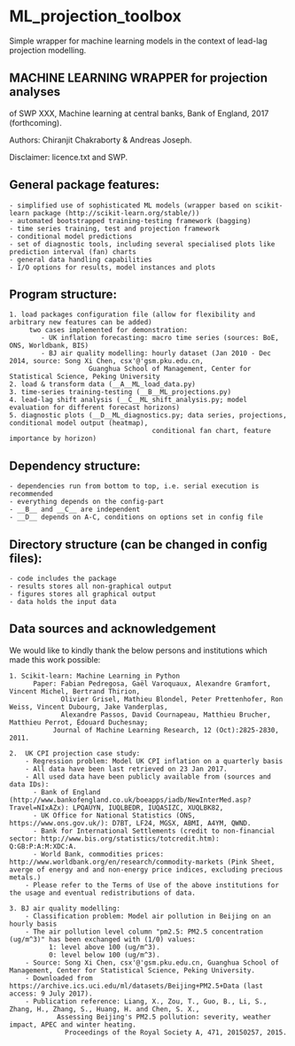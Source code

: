 # ML_projection_toolbox
Simple wrapper for machine learning models in the context of lead-lag projection modelling.


MACHINE LEARNING WRAPPER for projection analyses
------------------------------------------------

of SWP XXX, Machine learning at central banks, Bank of England, 2017 (forthcoming).

Authors: Chiranjit Chakraborty & Andreas Joseph.

Disclaimer: licence.txt and SWP.


General package features:
-------------------------

	- simplified use of sophisticated ML models (wrapper based on scikit-learn package (http://scikit-learn.org/stable/))
	- automated bootstrapped training-testing framework (bagging)
	- time series training, test and projection framework
	- conditional model predictions
	- set of diagnostic tools, including several specialised plots like prediction interval (fan) charts
	- general data handling capabilities
	- I/O options for results, model instances and plots

Program structure:
------------------

	1. load packages configuration file (allow for flexibility and arbitrary new features can be added)
		 two cases implemented for demonstration: 
		    - UK inflation forecasting: macro time series (sources: BoE, ONS, Worldbank, BIS)
		    - BJ air quality modelling: hourly dataset (Jan 2010 - Dec 2014, source: Song Xi Chen, csx'@'gsm.pku.edu.cn,
						Guanghua School of Management, Center for Statistical Science, Peking University
	2. load & transform data (__A__ML_load_data.py)
	3. time-series training-testing (__B__ML_projections.py)
	4. lead-lag shift analysis (__C__ML_shift_analysis.py; model evaluation for different forecast horizons)
	5. diagnostic plots (__D__ML_diagnostics.py; data series, projections, conditional model output (heatmap), 
                         				conditional fan chart, feature importance by horizon)
                         
Dependency structure:
---------------------

	- dependencies run from bottom to top, i.e. serial execution is recommended
	- everything depends on the config-part
	- __B__ and __C__ are independent
	- __D__ depends on A-C, conditions on options set in config file

Directory structure (can be changed in config files):
-----------------------------------------------------

	- code includes the package
	- results stores all non-graphical output
	- figures stores all graphical output
	- data holds the input data

Data sources and acknowledgement
--------------------------------

We would like to kindly thank the below persons and institutions which made this work possible: 

    1. Scikit-learn: Machine Learning in Python
	      Paper: Fabian Pedregosa, Gaël Varoquaux, Alexandre Gramfort, Vincent Michel, Bertrand Thirion,
	             Olivier Grisel, Mathieu Blondel, Peter Prettenhofer, Ron Weiss, Vincent Dubourg, Jake Vanderplas,
	             Alexandre Passos, David Cournapeau, Matthieu Brucher, Matthieu Perrot, Édouard Duchesnay; 
               Journal of Machine Learning Research, 12 (Oct):2825-2830, 2011.

    2.  UK CPI projection case study:
	    - Regression problem: Model UK CPI inflation on a quarterly basis
	    - All data have been last retrieved on 23 Jan 2017.
	    - All used data have been publicly available from (sources and data IDs):
		  - Bank of England (http://www.bankofengland.co.uk/boeapps/iadb/NewInterMed.asp?Travel=NIxAZx): LPQAUYN, IUQLBEDR, IUQASIZC, XUQLBK82, 
		  - UK Office for National Statistics (ONS, https://www.ons.gov.uk/): D7BT, LF24, MGSX, ABMI, A4YM, QWND.
		  - Bank for International Settlements (credit to non-financial sector: http://www.bis.org/statistics/totcredit.htm): Q:GB:P:A:M:XDC:A.
		  - World Bank, commodities prices: http://www.worldbank.org/en/research/commodity-markets (Pink Sheet, averge of energy and and non-energy price indices, excluding precious metals.)
	    - Please refer to the Terms of Use of the above institutions for the usage and eventual redistributions of data.

    3. BJ air quality modelling:
	    - Classification problem: Model air pollution in Beijing on an hourly basis
	    - The air pollution level column "pm2.5: PM2.5 concentration (ug/m^3)" has been exchanged with (1/0) values:
		      1: level above 100 (ug/m^3).
		      0: level below 100 (ug/m^3).
	    - Source: Song Xi Chen, csx'@'gsm.pku.edu.cn, Guanghua School of Management, Center for Statistical Science, Peking University.
	    - Downloaded from https://archive.ics.uci.edu/ml/datasets/Beijing+PM2.5+Data (last access: 9 July 2017).
	    - Publication reference: Liang, X., Zou, T., Guo, B., Li, S., Zhang, H., Zhang, S., Huang, H. and Chen, S. X.,
			  	Assessing Beijing's PM2.5 pollution: severity, weather impact, APEC and winter heating. 
				  Proceedings of the Royal Society A, 471, 20150257, 2015.
